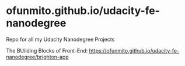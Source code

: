 # ofunmito.github.io/udacity-fe-nanodegree
Repo for all my Udacity Nanodegree Projects

The BUilding Blocks of Front-End: https://ofunmito.github.io/udacity-fe-nanodegree/brighton-app
